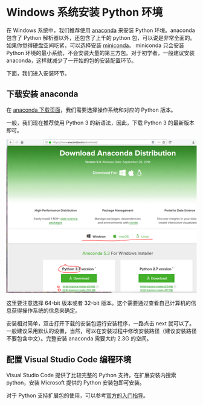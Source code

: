 # Windows 系统安装 Python 环境

在 Windows 系统中，我们推荐使用 [anaconda](https://www.anaconda.com/) 来安装 Python 环境。anaconda 包含了 Python 解析器以外，还包含了上千的 python 包，可以说是非常全面的。如果你觉得硬盘空间吃紧，可以选择安装 [miniconda](https://conda.io/miniconda.html)。 miniconda 只会安装 Python 环境的最小系统，不会安装大量的第三方包。对于初学者，一般建议安装 anaconda，这样就减少了一开始的包的安装配置环节。

下面，我们进入安装环节。

## 下载安装 anaconda

在 [anaconda 下载页面](https://www.anaconda.com/download/)，我们需要选择操作系统和对应的 Python 版本。

一般，我们现在推荐使用 Python 3 的新语法，因此，下载 Python 3 的最新版本即可。

![anaconda python download](./img/anaconda-python-download.png)

这里要注意选择 64-bit 版本或者 32-bit 版本。这个需要通过查看自己计算机的信息获得操作系统的信息来确定。

安装相对简单，双击打开下载的安装包运行安装程序，一路点击 next 就可以了。一般建议采用默认的设置，当然，可以在安装过程中修改安装路径（建议安装路径不要包含中文）。完整安装 anaconda 需要大约 2.3G 的空间。

## 配置 Visual Studio Code 编程环境

Visual Studio Code 提供了比较完整的 Python 支持，在扩展安装内搜索 python，安装 Microsoft 提供的 Python 安装包即可安装。

对于 Python 支持扩展包的使用，可以参考[官方的入门指导](https://code.visualstudio.com/docs/python/python-tutorial)。